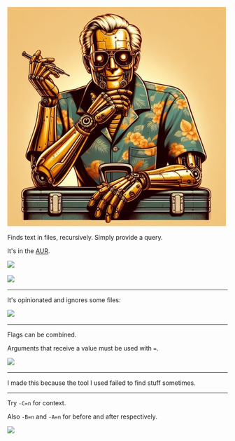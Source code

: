 ![](goldie.jpg)

Finds text in files, recursively. Simply provide a query.

It's in the [AUR](https://aur.archlinux.org/packages/goldie-git).

![](https://i.imgur.com/BLN3VTM.jpg)

![](https://i.imgur.com/GrCC9Kc.jpg)

---

It's opinionated and ignores some files:

![](https://i.imgur.com/VV7DzjT.jpg)

---

Flags can be combined.

Arguments that receive a value must be used with `=`.

![](https://i.imgur.com/2DG5M0k.jpg)

---

I made this because the tool I used failed to find stuff sometimes.

---

Try `-C=n` for context.

Also `-B=n` and `-A=n` for before and after respectively.

![](https://i.imgur.com/BFGQ7M0.jpg)